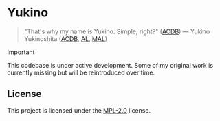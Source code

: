 # Yukino

> "That's why my name is Yukino. Simple, right?" ([ACDB](https://www.animecharactersdatabase.com/quotesbycharacter.php?cid=61452&line_id=190343)) ― Yukino Yukinoshita ([ACDB](https://www.animecharactersdatabase.com/characters.php?id=61452), [AL](https://anilist.co/character/67067/Yukino-Yukinoshita), [MAL](https://myanimelist.net/character/67067/Yukino_Yukinoshita))

> [!IMPORTANT]
> This codebase is under active development. Some of my original work is currently missing but will be reintroduced over time.

## License

This project is licensed under the [MPL-2.0](https://choosealicense.com/licenses/mpl-2.0/) license.
